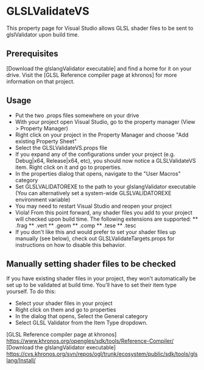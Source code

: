 # GLSLValidateVS

This property page for Visual Studio allows GLSL shader files to be sent to glslValidator upon build time.


## Prerequisites
[Download the glslangValidator executable] and find a home for it on your drive. Visit the [GLSL Reference compiler page at khronos] for more information on that project.

## Usage
* Put the two .props files somewhere on your drive
* With your project open Visual Studio, go to the property manager (View > Property Manager)
* Right click on your project in the Property Manager and choose "Add existing Property Sheet"
* Select the GLSLValidateVS.props file
* If you expand any of the configurations under your project (e.g. Debug|x64, Release|x64, etc), you should now notice a GLSLValidateVS item. Right click on it and go to properties.
* In the properties dialog that opens, navigate to the "User Macros" category
* Set GLSLVALIDATOREXE to the path to your glslangValidator executable (You can alternatively set a system-wide GLSLVALIDATOREXE environment variable)
* You may need to restart Visual Studio and reopen your project
* Viola! From this point forward, any shader files you add to your project will checked upon build time. The following extensions are supported:
** .frag
** .vert
** .geom
** .comp
** .tese
** .tesc
* If you don't like this and would prefer to set your shader files up manually (see below), check out GLSLValidateTargets.props for instructions on how to disable this behavior.

## Manually setting shader files to be checked
If you have existing shader files in your project, they won't automatically be set up to be validated at build time. You'll have to set their item type yourself. To do this:
* Select your shader files in your project
* Right click on them and go to properties
* In the dialog that opens, Select the General category
* Select GLSL Validator from the Item Type dropdown.

[GLSL Reference compiler page at khronos] https://www.khronos.org/opengles/sdk/tools/Reference-Compiler/
[Download the glslangValidator executable] https://cvs.khronos.org/svn/repos/ogl/trunk/ecosystem/public/sdk/tools/glslang/Install/
